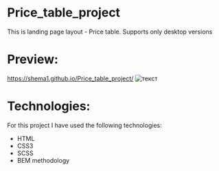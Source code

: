 # Price_table_project
This is landing page layout - Price table.
Supports only desktop versions

# Preview:
https://shema1.github.io/Price_table_project/
![текст](https://lh3.googleusercontent.com/K7EXMb_hsJJs_9fgHnRUKhXqVP3YwX1kiXG-sPYn7dDbDMXMCki4_F9bODXSRU_4RDQEX5UBSMafj6SS9B7axQiC1zfX8vl7qlEWa2qm9-iDErH47pgzAWgGPcjym-8MGfxXbVWyIfWzmcywoJPddhdATdLOYeEeT9unYHA0_su6cCh4TNz6BO0ENv6UWoho8H82IMjP1y_LuqQ_ugNruBrYjy21UZSXieSxEwyFXY4gIQ_zyJ0-dF1lKKly45j_8wvpiRPdi0Y2-MLcE_rFqeLHwvQ0PRM2WfNdg29IxPsQlfoEZ31nHq3opR74lu9CaLnxBu_JnZUKsgUEMTECeVa-9W7NM37eeWbYSUlyBykPSHSRaAvgc5Dk3k2ag_r5MtlcnLYRbFXyq8V5dvvUxav7HpT-2PjIdjKXVaFcPA22gBGKuZnDIm62wXEfJl1IgsgJs7uH_eOrkidrwu9Pc8_RDaVOBY6AWk03n-pDcV9X5LdwWVF5uhEb_CkFiGhvweurfEkqtsd8Sodw_2W7ARyiKmS13P68aNSrvKEx1jwYF8Z5_FWc_SCruIQDsDQFXrWubVLX7VWXNlNU22AdpkdgUtokzP2QzCbk8uQXafY45DKL_xMnA1XlgQgtMWMxSDmkp6KubhpsDCQtOnH4gz8qO9efM1VpfoIQtG5MBiC-IP0tAwjYVyQ=w1249-h800-no)

# Technologies:
For this project I have used the following technologies:
* HTML
* CSS3
* SCSS
* BEM methodology


